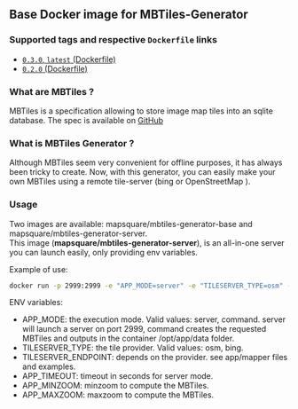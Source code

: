 ## Base Docker image for MBTiles-Generator

### Supported tags and respective `Dockerfile` links
* [`0.3.0`, `latest` (Dockerfile)](https://github.com/mapsquare/mbtiles-generator/tree/master/docker/base)
* [`0.2.0` (Dockerfile)](https://github.com/mapsquare/mbtiles-generator/tree/master/docker/server)

### What are MBTiles ?
MBTiles is a specification allowing to store image map tiles into an sqlite database.
The spec is available on [GitHub](https://github.com/mapbox/mbtiles-spec)

### What is MBTiles Generator ?
Although MBTiles seem very convenient for offline purposes, it has always been tricky to create. 
Now, with this generator, you can easily make your own MBTiles using a remote tile-server (bing or OpenStreetMap ).

### Usage
Two images are available: mapsquare/mbtiles-generator-base and mapsquare/mbtiles-generator-server.  
This image (**mapsquare/mbtiles-generator-server**), is an all-in-one server you can launch easily, only providing env variables.
  
Example of use:
```sh
docker run -p 2999:2999 -e "APP_MODE=server" -e "TILESERVER_TYPE=osm" -e "TILESERVER_ENDPOINT=http://mytileserver.org/{z}/{x}/{y}.png" -e "APP_TIMEOUT=300" -e "APP_MINZOOM=3" -e "APP_MAXZOOM=16" mapsquare/mbtiles-generator
```
ENV variables:
 * APP_MODE: the execution mode. Valid values: server, command. server will launch a server on port 2999, command creates the requested MBTiles and outputs in the container /opt/app/data folder.
 * TILESERVER_TYPE: the tile provider. Valid values: osm, bing.    
 * TILESERVER_ENDPOINT: depends on the provider. see app/mapper files and examples.
 * APP_TIMEOUT: timeout in seconds for server mode.
 * APP_MINZOOM: minzoom to compute the MBTiles.
 * APP_MAXZOOM: maxzoom to compute the MBTiles.
